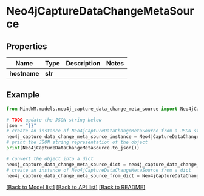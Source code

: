 # Neo4jCaptureDataChangeMetaSource


## Properties

Name | Type | Description | Notes
------------ | ------------- | ------------- | -------------
**hostname** | **str** |  | 

## Example

```python
from MindWM.models.neo4j_capture_data_change_meta_source import Neo4jCaptureDataChangeMetaSource

# TODO update the JSON string below
json = "{}"
# create an instance of Neo4jCaptureDataChangeMetaSource from a JSON string
neo4j_capture_data_change_meta_source_instance = Neo4jCaptureDataChangeMetaSource.from_json(json)
# print the JSON string representation of the object
print(Neo4jCaptureDataChangeMetaSource.to_json())

# convert the object into a dict
neo4j_capture_data_change_meta_source_dict = neo4j_capture_data_change_meta_source_instance.to_dict()
# create an instance of Neo4jCaptureDataChangeMetaSource from a dict
neo4j_capture_data_change_meta_source_from_dict = Neo4jCaptureDataChangeMetaSource.from_dict(neo4j_capture_data_change_meta_source_dict)
```
[[Back to Model list]](../README.md#documentation-for-models) [[Back to API list]](../README.md#documentation-for-api-endpoints) [[Back to README]](../README.md)


